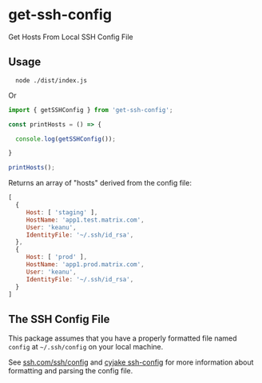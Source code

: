 # get-ssh-config

Get Hosts From Local SSH Config File

## Usage

```shell
  node ./dist/index.js
```

Or

```javascript
import { getSSHConfig } from 'get-ssh-config';

const printHosts = () => {

  console.log(getSSHConfig());

}

printHosts();
```

Returns an array of "hosts" derived from the config file:

```javascript
[
  {
     Host: [ 'staging' ],
     HostName: 'app1.test.matrix.com',
     User: 'keanu',
     IdentityFile: '~/.ssh/id_rsa',
  },
  {
     Host: [ 'prod' ],
     HostName: 'app1.prod.matrix.com',
     User: 'keanu',
     IdentityFile: '~/.ssh/id_rsa',
  }
]
```

## The SSH Config File

This package assumes that you have a properly formatted file named `config`
at `~/.ssh/config` on your local machine.

See [ssh.com/ssh/config](https://www.ssh.com/ssh/config) and [cyjake ssh-config](https://github.com/cyjake/ssh-config)
for more information about formatting and parsing the config file.
